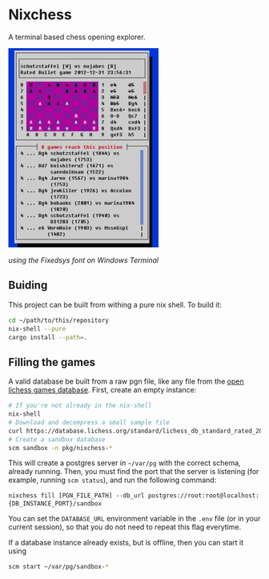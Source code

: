 # Nixchess

A terminal based chess opening explorer.

![Screenshot of chessboard in terminal](./screenshot.png "Screenshot of chess board in terminal")

*using the Fixedsys font on Windows Terminal*

## Buiding
This project can be built from withing a pure nix shell. To build it:
```sh
cd ~/path/to/this/repository
nix-shell --pure
cargo install --path=.
```

## Filling the games
A valid database be built from a raw pgn file, like any file from the [open lichess games database](https://database.lichess.org/). First, create an empty instance:
```sh
# If you're not already in the nix-shell
nix-shell
# Download and decompress a small sample file
curl https://database.lichess.org/standard/lichess_db_standard_rated_2014-01.pgn.zst | zstd -d -o lichess_db_standard_rated_2014-01.pgn
# Create a sandbox database
scm sandbox -n pkg/nixchess-*
```
This will create a postgres server in `~/var/pg` with the correct schema, already running. Then, you must find the port that the server is listening (for example, running `scm status`), and run the following command:
```
nixchess fill [PGN_FILE_PATH] --db_url postgres://root:root@localhost:{DB_INSTANCE_PORT}/sandbox
```
You can set the `DATABASE_URL` environment variable in the `.env` file (or in your current session), so that you do not need to repeat this flag everytime.

If a database instance already exists, but is offline, then you can start it using
```sh
scm start ~/var/pg/sandbox-*
```

